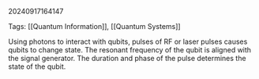 20240917164147

Tags: [[Quantum Information]], [[Quantum Systems]]

Using photons to interact with qubits, pulses of RF or laser pulses causes qubits to change state. The resonant frequency of the qubit is aligned with the signal generator. The duration and phase of the pulse determines the state of the qubit. 